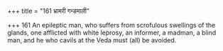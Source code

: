 +++
title = "161 भ्रामरी गन्डमाली"

+++
161	An epileptic man, who suffers from scrofulous swellings of the glands, one afflicted with white leprosy, an informer, a madman, a blind man, and he who cavils at the Veda must (all) be avoided.